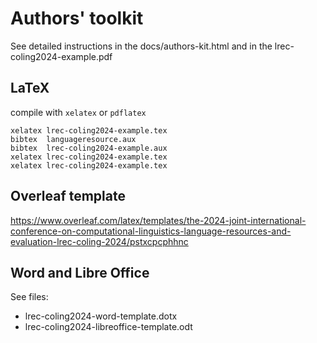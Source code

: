 
# Authors' toolkit

See detailed instructions in the docs/authors-kit.html and in the
lrec-coling2024-example.pdf

## LaTeX 

compile with `xelatex` or `pdflatex`

	xelatex lrec-coling2024-example.tex
	bibtex  languageresource.aux
	bibtex  lrec-coling2024-example.aux
	xelatex lrec-coling2024-example.tex
	xelatex lrec-coling2024-example.tex

## Overleaf template

https://www.overleaf.com/latex/templates/the-2024-joint-international-conference-on-computational-linguistics-language-resources-and-evaluation-lrec-coling-2024/pstxcpcphhnc

## Word and Libre Office

See files:

- lrec-coling2024-word-template.dotx
- lrec-coling2024-libreoffice-template.odt
